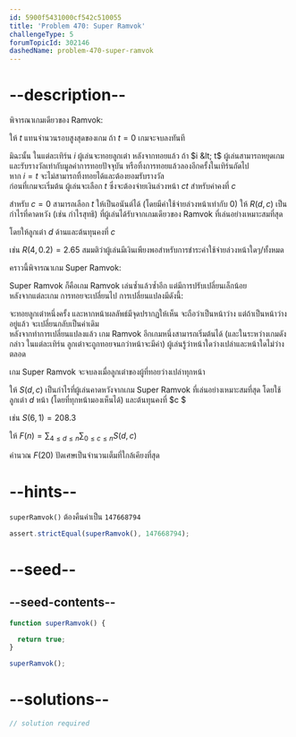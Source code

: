 ```yaml
---
id: 5900f5431000cf542c510055
title: 'Problem 470: Super Ramvok'
challengeType: 5
forumTopicId: 302146
dashedName: problem-470-super-ramvok
---
```


# --description--

พิจารณาเกมเดียวของ Ramvok:

ให้ $t$ แทนจำนวนรอบสูงสุดของเกม ถ้า $t = 0$ เกมจะจบลงทันที 

มิฉะนั้น ในแต่ละเทิร์น $i$ ผู้เล่นจะทอยลูกเต๋า หลังจากทอยแล้ว ถ้า $i &lt; t$ ผู้เล่นสามารถหยุดเกม และรับรางวัลเท่ากับมูลค่าการทอยปัจจุบัน หรือทิ้งการทอยแล้วลองอีกครั้งในเทิร์นถัดไป  
หาก $i = t$ จะไม่สามารถทิ้งทอยได้และต้องยอมรับรางวัล  
ก่อนที่เกมจะเริ่มต้น ผู้เล่นจะเลือก $t$ ซึ่งจะต้องจ่ายเงินล่วงหน้า $ct$ สำหรับค่าคงที่ $c$ 

สำหรับ $c = 0$ สามารถเลือก $t$ ให้เป็นอนันต์ได้ (โดยมีค่าใช้จ่ายล่วงหน้าเท่ากับ 0) ให้ $R(d, c)$ เป็นกำไรที่คาดหวัง (เช่น กำไรสุทธิ) ที่ผู้เล่นได้รับจากเกมเดียวของ Ramvok ที่เล่นอย่างเหมาะสมที่สุด 

โดยให้ลูกเต๋า $d$ ด้านและต้นทุนคงที่ $c$ 

เช่น $R(4, 0.2) = 2.65$ สมมติว่าผู้เล่นมีเงินเพียงพอสำหรับการชำระค่าใช้จ่ายล่วงหน้าใดๆ/ทั้งหมด

คราวนี้พิจารณาเกม Super Ramvok:

Super Ramvok ก็คือเกม Ramvok เล่นซ้ำแล้วซ้ำอีก แต่มีการปรับเปลี่ยนเล็กน้อย  
หลังจากแต่ละเกม การทอยจะเปลี่ยนไป การเปลี่ยนแปลงมีดังนี้: 

จะทอยลูกเต๋าหนึ่งครั้ง และหากหน้าผลลัพธ์มีจุดปรากฏให้เห็น จะถือว่าเป็นหน้าว่าง แต่ถ้าเป็นหน้าว่างอยู่แล้ว จะเปลี่ยนกลับเป็นค่าเดิม  
หลังจากทำการเปลี่ยนแปลงแล้ว เกม Ramvok อีกเกมหนึ่งสามารถเริ่มต้นได้ (และในระหว่างเกมดังกล่าว ในแต่ละเทิร์น ลูกเต๋าจะถูกทอยจนกว่าหน้าจะมีค่า) ผู้เล่นรู้ว่าหน้าใดว่างเปล่าและหน้าใดไม่ว่างตลอด 

เกม Super Ramvok จะจบลงเมื่อลูกเต๋าของผู้ที่ทอยว่างเปล่าทุกหน้า

ให้ $S(d, c)$ เป็นกำไรที่ผู้เล่นคาดหวังจากเกม Super Ramvok ที่เล่นอย่างเหมาะสมที่สุด โดยใช้ลูกเต๋า $d$ หน้า (โดยที่ทุกหน้ามองเห็นได้) และต้นทุนคงที่ $c $ 

เช่น $S(6, 1) = 208.3$

ให้ $F(n) = \sum_{4 ≤ d ≤ n} \sum_{0 ≤ c ≤ n} S(d, c)$

คำนวณ $F(20)$ ปัดเศษเป็นจำนวนเต็มที่ใกล้เคียงที่สุด

# --hints--

`superRamvok()` ต้องคืนค่าเป็น `147668794`

```js
assert.strictEqual(superRamvok(), 147668794);
```

# --seed--

## --seed-contents--

```js
function superRamvok() {

  return true;
}

superRamvok();
```

# --solutions--

```js
// solution required
```

